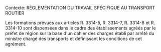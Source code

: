 Contexte: RÉGLEMENTATION DU TRAVAIL SPÉCIFIQUE AU TRANSPORT ROUTIER

Les formations prévues aux articles R. 3314-5, R. 3314-7, R. 3314-8 et R. 3314-10 sont dispensées dans le cadre des établissements agréés par le préfet de région sur la base d'un cahier des charges établi par arrêté du ministre chargé des transports et définissant les conditions de cet agrément.